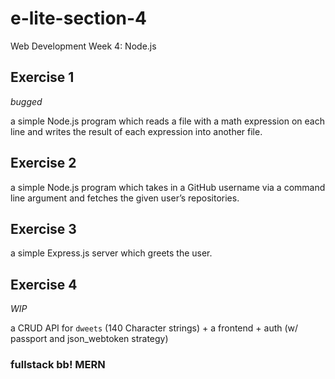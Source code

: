 # e-lite-section-4

Web Development Week 4: Node.js

## Exercise 1

*bugged*

a simple Node.js program which reads a file with a math expression on each line and writes the result of each expression into another file.

## Exercise 2

a simple Node.js program which takes in a GitHub username via a command line argument and fetches the given user’s repositories.

## Exercise 3

a simple Express.js server which greets the user.

## Exercise 4
*WIP*

a CRUD API for `dweets` (140 Character strings) + a frontend + auth (w/ passport and json_webtoken strategy)

### fullstack bb! **MERN**
